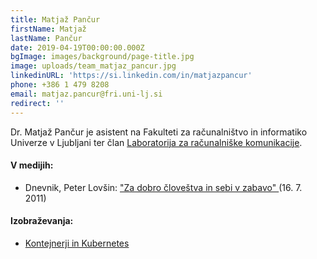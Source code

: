 ```yaml
---
title: Matjaž Pančur
firstName: Matjaž
lastName: Pančur
date: 2019-04-19T00:00:00.000Z
bgImage: images/background/page-title.jpg
image: uploads/team_matjaz_pancur.jpg
linkedinURL: 'https://si.linkedin.com/in/matjazpancur'
phone: +386 1 479 8208
email: matjaz.pancur@fri.uni-lj.si
redirect: ''
---
```

Dr. Matjaž Pančur je asistent na Fakulteti za računalništvo in informatiko Univerze v Ljubljani ter član [Laboratorija za računalniške komunikacije](https://www.fri.uni-lj.si/sl/laboratorij/lrk).

#### V medijih:

* Dnevnik, Peter Lovšin: ["Za dobro človeštva in sebi v zabavo"
  ](https://www.dnevnik.si/1042459288) (16. 7. 2011)

#### Izobraževanja:

* [Kontejnerji in Kubernetes](/izobrazevanja/za-podjetja/kontejnerji_in_kubernetes/)
